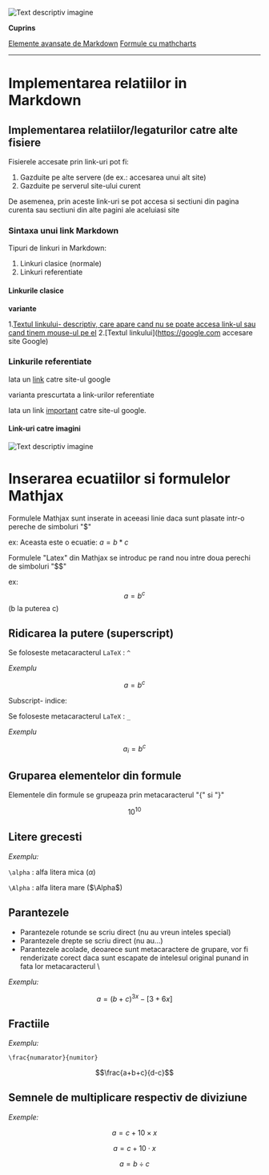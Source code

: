 ![Text descriptiv imagine](https://t4.ftcdn.net/jpg/02/89/58/51/360_F_289585146_KrE8Cg2iaFR0fgV3nauV9Xu4UdsUGKmR.jpg)
<script id="MathJax-script" async src="https://cdn.jsdelivr.net/npm/mathjax@3/es5/tex-mml-chtml.js"></script>

**Cuprins**

[Elemente avansate de Markdown](avansate.md)
[Formule cu mathcharts](mathcharts.md)



***

# Implementarea relatiilor in Markdown

## Implementarea relatiilor/legaturilor catre alte fisiere

Fisierele accesate prin link-uri pot fi:
1. Gazduite pe alte servere (de ex.: accesarea unui alt site)
2. Gazduite pe serverul site-ului curent

De asemenea, prin aceste link-uri se pot accesa si sectiuni din pagina curenta sau sectiuni din alte pagini ale aceluiasi site

### Sintaxa unui link Markdown

Tipuri de linkuri in Markdown:
1. Linkuri clasice (normale)
2. Linkuri referentiate

#### Linkurile clasice

**variante**

1.[Textul linkului- descriptiv, care apare cand nu se poate accesa link-ul sau cand tinem mouse-ul pe el](https://google.com)
2.[Textul linkului](https://google.com accesare site Google)

### Linkurile referentiate

Iata un [link][link1] catre site-ul google

[link1]: https://google.com

varianta prescurtata a link-urilor referentiate

Iata un link [important] catre site-ul google.

[important]: https://google.com

#### Link-uri catre imagini

![Text descriptiv imagine](https://t4.ftcdn.net/jpg/02/89/58/51/360_F_289585146_KrE8Cg2iaFR0fgV3nauV9Xu4UdsUGKmR.jpg)

# Inserarea ecuatiilor si formulelor Mathjax

Formulele Mathjax sunt inserate in aceeasi linie daca sunt plasate intr-o pereche de simboluri "$"

ex: Aceasta este o ecuatie: $a = b * c$

Formulele "Latex" din Mathjax se introduc pe rand nou intre doua perechi de simboluri "$$"

ex: $$ a = b^c $$ (b la puterea c)

## Ridicarea la putere (superscript)

Se foloseste metacaracterul `LaTeX` : `^`

*Exemplu*

$$a= b^c$$

Subscript- indice:

Se foloseste metacaracterul `LaTeX` : `_`

*Exemplu*

$$ a_i = b^c $$

## Gruparea elementelor din formule

Elementele din formule se grupeaza prin metacaracterul "{" si "}"

$$ 10^{10} $$

## Litere grecesti

*Exemplu:*

`\alpha` : alfa litera mica ($\alpha$)

`\Alpha` : alfa litera mare ($\Alpha$)

## Parantezele 

- Parantezele rotunde se scriu direct (nu au vreun inteles special)
- Parantezele drepte se scriu direct (nu au...)
- Parantezele acolade, deoarece sunt metacaractere de grupare, vor fi renderizate corect daca sunt escapate de intelesul original punand in fata lor metacaracterul \

*Exemplu:*

$$ a = (b + c)^{3x} - [3 + 6x]$$

## Fractiile

*Exemplu:*

`\frac{numarator}{numitor}`

$$\frac{a+b+c}{d-c}$$

## Semnele de multiplicare respectiv de diviziune

*Exemple:*

$$a= c + 10 \times x $$

$$a= c + 10 \cdot x $$

$$a = b \div c$$




